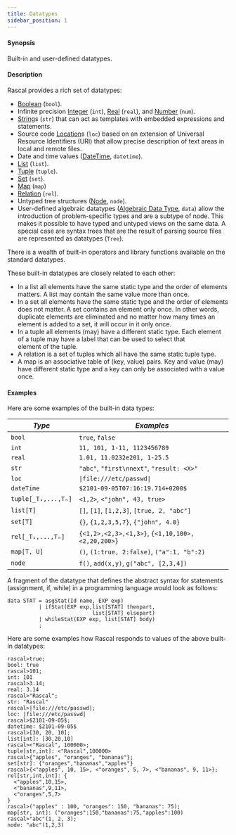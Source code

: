 ```yaml
---
title: Datatypes
sidebar_position: 1
---
```


#### Synopsis

Built-in and user-defined datatypes.

#### Description

Rascal provides a rich set of datatypes:

*  [Boolean](../../Rascal/Expressions/Values/Boolean/index.md) (`bool`).
*  Infinite precision [Integer](../../Rascal/Expressions/Values/Integer/index.md) (`int`), 
   [Real](../../Rascal/Expressions/Values/Real/index.md) (`real`), and [Number](../../Rascal/Expressions/Values/Number/index.md) (`num`).
*  [String](../../Rascal/Expressions/Values/String/index.md)s (`str`) that can act as templates with embedded expressions and statements. 
*  Source code [Location](../../Rascal/Expressions/Values/Location/index.md)s (`loc`) based on an extension of Universal Resource Identifiers (URI) that allow precise description of text areas in local and remote files.
*  Date and time values ([DateTime](../../Rascal/Expressions/Values/DateTime/index.md), `datetime`).
*  [List](../../Rascal/Expressions/Values/List/index.md) (`list`).
*  [Tuple](../../Rascal/Expressions/Values/Tuple/index.md) (`tuple`).
*  [Set](../../Rascal/Expressions/Values/Set/index.md) (`set`).
*  [Map](../../Rascal/Expressions/Values/Map/index.md) (`map`) 
*  [Relation](../../Rascal/Expressions/Values/Relation/index.md) (`rel`). 
*  Untyped tree structures ([Node](../../Rascal/Expressions/Values/Node/index.md), `node`).  
*  User-defined algebraic datatypes ([Algebraic Data Type](../../Rascal/Declarations/AlgebraicDataType/index.md), `data`) allow the introduction of problem-specific types and are a subtype of node. 
  This makes it possible to have typed
  and untyped views on the same data. 
  A special case are syntax trees that are the result of parsing source files are represented 
  as datatypes (`Tree`).


There is a wealth of built-in operators and library functions available on the standard datatypes. 

These built-in datatypes are closely related to each other:

*  In a list all elements have the same static type and the order of elements matters. A list may contain the same value more than once.
*  In a set all elements have the same static type and the order of elements does not matter.
  A set contains an element only once. In other words, duplicate elements are eliminated 
  and no matter how many times an element is added to a set, it will occur in it only once.
*  In a tuple all elements (may) have a different static type. Each element of a tuple may have a label that can be used to select that  
  element of the tuple.
*  A relation is a set of tuples which all have the same static tuple type.
*  A map is an associative table of (key, value) pairs. Key and value (may) have different static 
  type and a key can only be associated with a value once.

#### Examples

Here are some examples of the built-in data types:

| _Type_                    | _Examples_ |
| --- | --- |
| `bool`                    | `true`, `false` |
| `int`                     | `11, 101, 1-11, 1123456789` |
| `real`                    | `1.01, 11.0232e201, 1-25.5` |
| `str`                     | `"abc"`, `"first\nnext"`, `"result: <X>"` |
| `loc`                     | `\|file:///etc/passwd\|` |
| `dateTime`                | `$2101-09-05T07:16:19.714+0200$` |
| `tuple[_T₁,...,Tₙ]`	| `<1,2>`, `<"john", 43, true>` |
| `list[T]`               | `[]`, `[1]`, `[1,2,3]`, `[true, 2, "abc"]` |
| `set[T]`                | `{}`, `{1,2,3,5,7}`, `{"john", 4.0}` |
| `rel[_T₁,...,Tₙ]`   | `{<1,2>,<2,3>,<1,3>}`, `{<1,10,100>, <2,20,200>}` |
| `map[T, U]`           | `()`, `(1:true, 2:false)`, `("a":1, "b":2)` |
| `node`                    | `f()`, `add(x,y)`, `g("abc", [2,3,4])` |


A fragment of the datatype that defines the abstract syntax for statements (assignment, if, while) in a programming language would look as follows:

```rascal
data STAT = asgStat(Id name, EXP exp)
          | ifStat(EXP exp,list[STAT] thenpart,
                           list[STAT] elsepart) 
          | whileStat(EXP exp, list[STAT] body)
          ;
```

Here are some examples how Rascal responds to values of the above built-in datatypes:

```rascal-shell 
rascal>true;
bool: true
rascal>101;
int: 101
rascal>3.14;
real: 3.14
rascal>"Rascal";
str: "Rascal"
rascal>|file:///etc/passwd|;
loc: |file:///etc/passwd|
rascal>$2101-09-05$;
datetime: $2101-09-05$
rascal>[30, 20, 10];
list[int]: [30,20,10]
rascal><"Rascal", 100000>;
tuple[str,int]: <"Rascal",100000>
rascal>{"apples", "oranges", "bananas"};
set[str]: {"oranges","bananas","apples"}
rascal>{<"apples", 10, 15>, <"oranges", 5, 7>, <"bananas", 9, 11>};
rel[str,int,int]: {
  <"apples",10,15>,
  <"bananas",9,11>,
  <"oranges",5,7>
}
rascal>("apples" : 100, "oranges": 150, "bananas": 75);
map[str, int]: ("oranges":150,"bananas":75,"apples":100)
rascal>"abc"(1, 2, 3);
node: "abc"(1,2,3)
```



